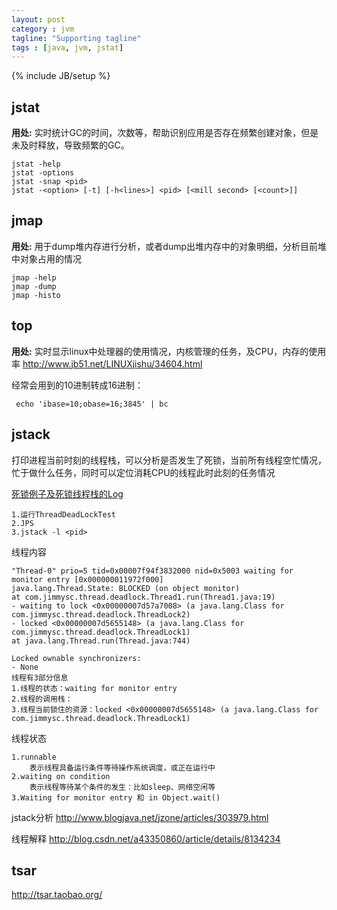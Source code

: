 ```yaml
---
layout: post
category : jvm
tagline: "Supporting tagline"
tags : [java, jvm, jstat]
---
```

{% include JB/setup %}

## jstat
**用处:** 实时统计GC的时间，次数等，帮助识别应用是否存在频繁创建对象，但是未及时释放，导致频繁的GC。
    
	jstat -help
	jstat -options
	jstat -snap <pid>
	jstat -<option> [-t] [-h<lines>] <pid> [<mill second> [<count>]]


## jmap
**用处:** 用于dump堆内存进行分析，或者dump出堆内存中的对象明细，分析目前堆中对象占用的情况

	jmap -help
	jmap -dump
	jmap -histo

## top
**用处:** 实时显示linux中处理器的使用情况，内核管理的任务，及CPU，内存的使用率
http://www.jb51.net/LINUXjishu/34604.html

经常会用到的10进制转成16进制：

	 echo 'ibase=10;obase=16;3845' | bc

## jstack
打印进程当前时刻的线程栈，可以分析是否发生了死锁，当前所有线程空忙情况，忙于做什么任务，同时可以定位消耗CPU的线程此时此刻的任务情况

[死锁例子及死锁线程栈的Log](https://github.com/jimmysc/jimmysc.github.com/tree/master/jimmysc-thread/src/main/java/com/jimmysc/thread/deadlock)

	
	1.运行ThreadDeadLockTest
	2.JPS
	3.jstack -l <pid>

线程内容

	"Thread-0" prio=5 tid=0x00007f94f3832000 nid=0x5003 waiting for monitor entry [0x000000011972f000]
	java.lang.Thread.State: BLOCKED (on object monitor)
	at com.jimmysc.thread.deadlock.Thread1.run(Thread1.java:19)
	- waiting to lock <0x00000007d57a7008> (a java.lang.Class for com.jimmysc.thread.deadlock.ThreadLock2)
	- locked <0x00000007d5655148> (a java.lang.Class for com.jimmysc.thread.deadlock.ThreadLock1)
	at java.lang.Thread.run(Thread.java:744)
	
	Locked ownable synchronizers:
	- None
	线程有3部分信息
	1.线程的状态：waiting for monitor entry
	2.线程的调用栈：
	3.线程当前锁住的资源：locked <0x00000007d5655148> (a java.lang.Class for com.jimmysc.thread.deadlock.ThreadLock1)

线程状态
	
	1.runnable
		表示线程具备运行条件等待操作系统调度，或正在运行中
	2.waiting on condition
		表示线程等待某个条件的发生：比如sleep、网络空闲等
	3.Waiting for monitor entry 和 in Object.wait() 
		


jstack分析 http://www.blogjava.net/jzone/articles/303979.html

线程解释 http://blog.csdn.net/a43350860/article/details/8134234




## tsar

http://tsar.taobao.org/
